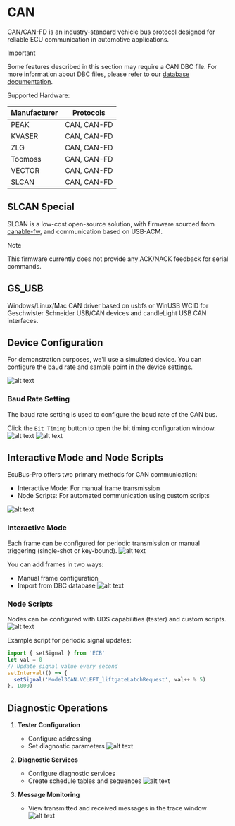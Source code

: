 # CAN

CAN/CAN-FD is an industry-standard vehicle bus protocol designed for reliable ECU communication in automotive applications.

> [!IMPORTANT]
> Some features described in this section may require a CAN DBC file. For more information about DBC files, please refer to our [database documentation](../dbc).

Supported Hardware:

| Manufacturer | Protocols |
|--------|-------------------|
| PEAK | CAN, CAN-FD |
| KVASER | CAN, CAN-FD |
| ZLG | CAN, CAN-FD |
| Toomoss | CAN, CAN-FD |
| VECTOR | CAN, CAN-FD |
| SLCAN | CAN, CAN-FD |

## SLCAN Special

SLCAN is a low-cost open-source solution, with firmware sourced from [canable-fw](https://github.com/normaldotcom/canable-fw), and communication based on USB-ACM. 
> [!NOTE]
> This firmware currently does not provide any ACK/NACK feedback for serial commands.

## GS_USB

Windows/Linux/Mac CAN driver based on usbfs or WinUSB WCID for Geschwister Schneider USB/CAN devices and candleLight USB CAN interfaces.

## Device Configuration

For demonstration purposes, we'll use a simulated device. You can configure the baud rate and sample point in the device settings.

![alt text](image.png)

### Baud Rate Setting

The baud rate setting is used to configure the baud rate of the CAN bus.

Click the `Bit Timing` button to open the bit timing configuration window.
![alt text](image-8.png)
![alt text](image-9.png)



## Interactive Mode and Node Scripts

EcuBus-Pro offers two primary methods for CAN communication:

- Interactive Mode: For manual frame transmission
- Node Scripts: For automated communication using custom scripts

![alt text](image-1.png)

### Interactive Mode

Each frame can be configured for periodic transmission or manual triggering (single-shot or key-bound).
![alt text](image-2.png)

You can add frames in two ways:

- Manual frame configuration
- Import from DBC database
  ![alt text](image-3.png)

### Node Scripts

Nodes can be configured with UDS capabilities (tester) and custom scripts.
![alt text](image-4.png)

Example script for periodic signal updates:

```typescript
import { setSignal } from 'ECB'
let val = 0
// Update signal value every second
setInterval(() => {
  setSignal('Model3CAN.VCLEFT_liftgateLatchRequest', val++ % 5)
}, 1000)
```

## Diagnostic Operations

1. **Tester Configuration**

   - Configure addressing
   - Set diagnostic parameters
     ![alt text](image-5.png)

2. **Diagnostic Services**

   - Configure diagnostic services
   - Create schedule tables and sequences
     ![alt text](image-6.png)

3. **Message Monitoring**
   - View transmitted and received messages in the trace window
     ![alt text](image-7.png)

